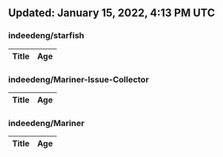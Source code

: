 ## Updated: January 15, 2022, 4:13 PM UTC


### indeedeng/starfish
|**Title**|**Age**|
|:----|:----|


### indeedeng/Mariner-Issue-Collector
|**Title**|**Age**|
|:----|:----|


### indeedeng/Mariner
|**Title**|**Age**|
|:----|:----|